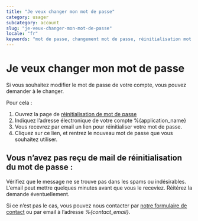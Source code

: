 ```yaml
---
title: "Je veux changer mon mot de passe"
category: usager
subcategory: account
slug: "je-veux-changer-mon-mot-de-passe"
locale: "fr"
keywords: "mot de passe, changement mot de passe, réinitialisation mot de passe, lien réinitialisation"
---
```


# Je veux changer mon mot de passe

Si vous souhaitez modifier le mot de passe de votre compte, vous pouvez demander à le changer.

Pour cela :

1. Ouvrez la page de [réinitialisation de mot de passe](/users/password/new)
2. Indiquez l’adresse électronique de votre compte %{application_name}
3. Vous recevrez par email un lien pour réinitialiser votre mot de passe.
4. Cliquez sur ce lien, et rentrez le nouveau mot de passe que vous souhaitez utiliser.

## Vous n’avez pas reçu de mail de réinitialisation du mot de passe :

Vérifiez que le message ne se trouve pas dans les spams ou indésirables.
L’email peut mettre quelques minutes avant que vous le receviez. Réitérez la demande éventuellement.

Si ce n’est pas le cas, vous pouvez nous contacter par [notre formulaire de contact](/contact)
ou par email  à l’adresse *%{contact_email}*.
